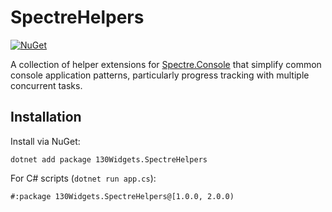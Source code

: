 # SpectreHelpers

[![NuGet](https://img.shields.io/nuget/v/130Widgets.SpectreHelpers.svg)](https://www.nuget.org/packages/130Widgets.SpectreHelpers/)

A collection of helper extensions for [Spectre.Console](https://github.com/spectreconsole/spectre.console) that simplify common console application patterns, particularly progress tracking with multiple concurrent tasks.

## Installation

Install via NuGet:
```
dotnet add package 130Widgets.SpectreHelpers
```

For C# scripts (`dotnet run app.cs`):

```
#:package 130Widgets.SpectreHelpers@[1.0.0, 2.0.0)
```
